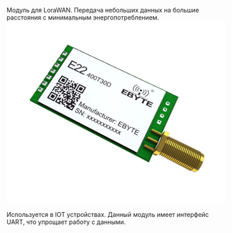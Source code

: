 Модуль для LoraWAN.
Передача небольших данных на большие расстояния с минимальным энергопотреблением. 
![Pasted image 20240105191400](projects/device/files/Pasted%20image%2020240105191400.png)

Используется в IOT устройствах.
Данный модуль имеет интерфейс UART, что упрощает работу с данными. 